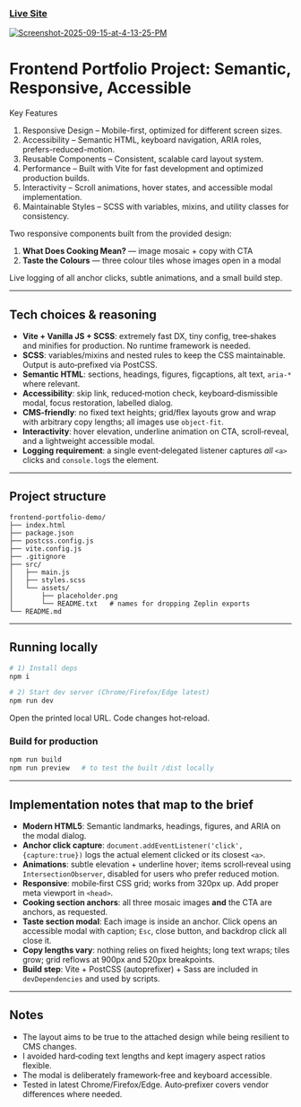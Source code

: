 ### [Live Site](https://geroldladrera.github.io/frontend-portfolio-demo/)

<a href="https://ibb.co/Xx3QHvF1"><img src="https://i.ibb.co/5hn0Zfsm/Screenshot-2025-09-15-at-4-13-25-PM.png" alt="Screenshot-2025-09-15-at-4-13-25-PM" border="0"></a>

# Frontend Portfolio Project: Semantic, Responsive, Accessible

Key Features

1. Responsive Design – Mobile-first, optimized for different screen sizes.
2. Accessibility – Semantic HTML, keyboard navigation, ARIA roles, prefers-reduced-motion.
3. Reusable Components – Consistent, scalable card layout system.
4. Performance – Built with Vite for fast development and optimized production builds.
5. Interactivity – Scroll animations, hover states, and accessible modal implementation.
6. Maintainable Styles – SCSS with variables, mixins, and utility classes for consistency.

Two responsive components built from the provided design:

1. **What Does Cooking Mean?** — image mosaic + copy with CTA
2. **Taste the Colours** — three colour tiles whose images open in a modal

Live logging of all anchor clicks, subtle animations, and a small build step.

---

## Tech choices & reasoning

- **Vite + Vanilla JS + SCSS**: extremely fast DX, tiny config, tree‑shakes and minifies for production. No runtime framework is needed.
- **SCSS**: variables/mixins and nested rules to keep the CSS maintainable. Output is auto‑prefixed via PostCSS.
- **Semantic HTML**: sections, headings, figures, figcaptions, alt text, `aria-*` where relevant.
- **Accessibility**: skip link, reduced‑motion check, keyboard‑dismissible modal, focus restoration, labelled dialog.
- **CMS‑friendly**: no fixed text heights; grid/flex layouts grow and wrap with arbitrary copy lengths; all images use `object-fit`.
- **Interactivity**: hover elevation, underline animation on CTA, scroll‑reveal, and a lightweight accessible modal.
- **Logging requirement**: a single event‑delegated listener captures _all_ `<a>` clicks and `console.log`s the element.

---

## Project structure

```
frontend-portfolio-demo/
├── index.html
├── package.json
├── postcss.config.js
├── vite.config.js
├── .gitignore
├── src/
│   ├── main.js
│   ├── styles.scss
│   └── assets/
│       ├── placeholder.png
│       └── README.txt   # names for dropping Zeplin exports
└── README.md
```

---

## Running locally

```bash
# 1) Install deps
npm i

# 2) Start dev server (Chrome/Firefox/Edge latest)
npm run dev
```

Open the printed local URL. Code changes hot‑reload.

### Build for production

```bash
npm run build
npm run preview   # to test the built /dist locally
```

---

## Implementation notes that map to the brief

- **Modern HTML5**: Semantic landmarks, headings, figures, and ARIA on the modal dialog.
- **Anchor click capture**: `document.addEventListener('click', {capture:true})` logs the actual element clicked or its closest `<a>`.
- **Animations**: subtle elevation + underline hover; items scroll‑reveal using `IntersectionObserver`, disabled for users who prefer reduced motion.
- **Responsive**: mobile‑first CSS grid; works from 320px up. Add proper meta viewport in `<head>`.
- **Cooking section anchors**: all three mosaic images **and** the CTA are anchors, as requested.
- **Taste section modal**: Each image is inside an anchor. Click opens an accessible modal with caption; `Esc`, close button, and backdrop click all close it.
- **Copy lengths vary**: nothing relies on fixed heights; long text wraps; tiles grow; grid reflows at 900px and 520px breakpoints.
- **Build step**: Vite + PostCSS (autoprefixer) + Sass are included in `devDependencies` and used by scripts.

---

## Notes

- The layout aims to be true to the attached design while being resilient to CMS changes.
- I avoided hard‑coding text lengths and kept imagery aspect ratios flexible.
- The modal is deliberately framework‑free and keyboard accessible.
- Tested in latest Chrome/Firefox/Edge. Auto‑prefixer covers vendor differences where needed.

